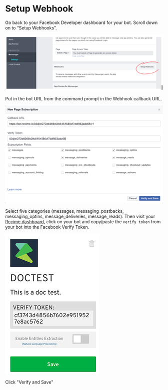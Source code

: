 # Setup Webhook

Go back to your Facebook Developer dashboard for your bot. Scroll down on to “Setup Webhooks”.

![](setup-webhook.png)

Put in the bot URL from the command prompt in the Webhook callback URL.

![](edit-webhook-1.png)

Select five categories (messages, messaging_postbacks, messaging_optins, message_deliveries, message_reads). Then visit your [Recime dashboard](https://developer.recime.io/account), click on your bot and copy/paste the `verify token` from your bot into the Facebook Verify Token.

![](dashtoken.png)

Click "Verify and Save"
